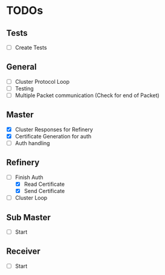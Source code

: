 # TODOs

## Tests
- [ ] Create Tests

## General
- [ ] Cluster Protocol Loop
- [ ] Testing
- [ ] Multiple Packet communication (Check for end of Packet)

## Master
- [x] Cluster Responses for Refinery
- [x] Certificate Generation for auth
- [ ] Auth handling

## Refinery
- [ ] Finish Auth
  - [x] Read Certificate
  - [x] Send Certificate
- [ ] Cluster Loop

## Sub Master
- [ ] Start

## Receiver
- [ ] Start

